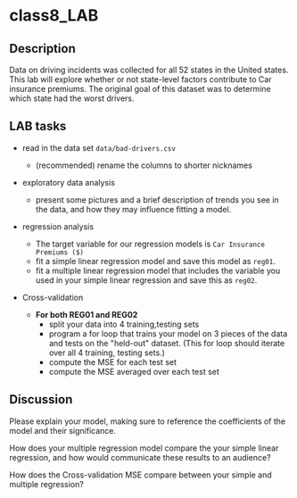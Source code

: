 # class8_LAB


## Description

Data on driving incidents was collected for all 52 states in the United states.
This lab will explore whether or not state-level factors contribute to Car insurance premiums.
The original goal of this dataset was to determine which state had the worst drivers.

[insurance]: featured.jpeg

## LAB tasks

* read in the data set `data/bad-drivers.csv`
  * (recommended) rename the columns to shorter nicknames
* exploratory data analysis
  * present some pictures and a brief description of trends you see in the data, and how they may influence fitting a model.
  
* regression analysis
  * The target variable for our regression models is `Car Insurance Premiums ($)`
  * fit a simple linear regression model and save this model as `reg01`. 
  * fit a multiple linear regression model that includes the variable you used in your simple linear regression and save this as `reg02`.
* Cross-validation
  * **For both REG01 and REG02**
    * split your data into 4 training,testing sets
    * program a for loop that trains your model on 3 pieces of the data and tests on the "held-out" dataset. (This for loop should iterate over all 4 training, testing sets.)
    * compute the MSE for each test set
    * compute the MSE averaged over each test set
  
## Discussion

  Please explain your model, making sure to reference the coefficients of the model and their significance.
  
  How does your multiple regression model compare the your simple linear regression, and how would communicate these results to an audience? 
  
  How does the Cross-validation MSE compare between your simple and multiple regression?
  
